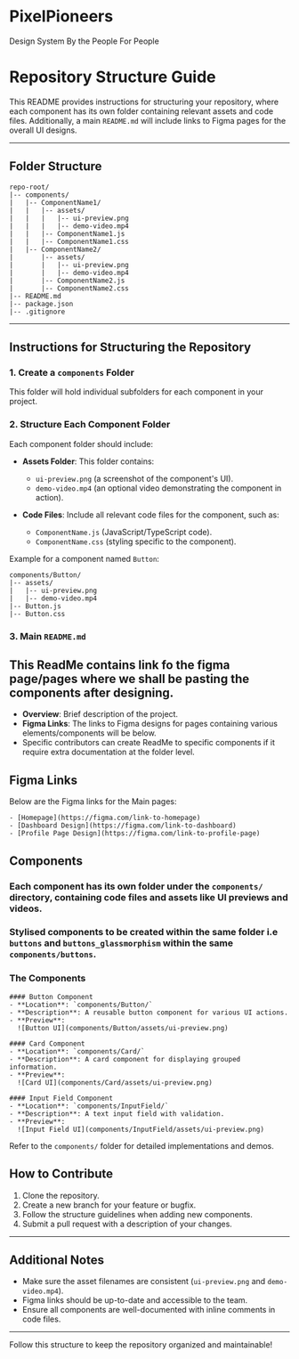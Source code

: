 # PixelPioneers
Design System By the People For People
# Repository Structure Guide

This README provides instructions for structuring your repository, where each component has its own folder containing relevant assets and code files. Additionally, a main `README.md` will include links to Figma pages for the overall UI designs.

---

## Folder Structure

```plaintext
repo-root/
|-- components/
|   |-- ComponentName1/
|   |   |-- assets/
|   |   |   |-- ui-preview.png
|   |   |   |-- demo-video.mp4
|   |   |-- ComponentName1.js
|   |   |-- ComponentName1.css
|   |-- ComponentName2/
|       |-- assets/
|       |   |-- ui-preview.png
|       |   |-- demo-video.mp4
|       |-- ComponentName2.js
|       |-- ComponentName2.css
|-- README.md
|-- package.json
|-- .gitignore
```

---

## Instructions for Structuring the Repository

### 1. **Create a `components` Folder**
This folder will hold individual subfolders for each component in your project.

### 2. **Structure Each Component Folder**
Each component folder should include:

- **Assets Folder**: This folder contains:
  - `ui-preview.png` (a screenshot of the component's UI).
  - `demo-video.mp4` (an optional video demonstrating the component in action).

- **Code Files**: Include all relevant code files for the component, such as:
  - `ComponentName.js` (JavaScript/TypeScript code).
  - `ComponentName.css` (styling specific to the component).

Example for a component named `Button`:

```plaintext
components/Button/
|-- assets/
|   |-- ui-preview.png
|   |-- demo-video.mp4
|-- Button.js
|-- Button.css
```

### 3. **Main `README.md`**
## This ReadMe contains link fo the figma page/pages where we shall be pasting the components after designing. 


- **Overview**: Brief description of the project.
- **Figma Links**: The links to Figma designs for pages containing various elements/components will be below.
- Specific contributors can create ReadMe to specific components if it require extra documentation at the folder level.

## Figma Links
Below are the Figma links for the Main pages:

```Will be listed here
- [Homepage](https://figma.com/link-to-homepage)
- [Dashboard Design](https://figma.com/link-to-dashboard)
- [Profile Page Design](https://figma.com/link-to-profile-page)
```

## Components
### Each component has its own folder under the `components/` directory, containing code files and assets like UI previews and videos.
### Stylised components to be created within the same folder i.e `buttons` and `buttons_glassmorphism` within the same `components/buttons`.

### The Components

```Examples of how every component will be listed is shown below.
#### Button Component
- **Location**: `components/Button/`
- **Description**: A reusable button component for various UI actions.
- **Preview**:
  ![Button UI](components/Button/assets/ui-preview.png)

#### Card Component
- **Location**: `components/Card/`
- **Description**: A card component for displaying grouped information.
- **Preview**:
  ![Card UI](components/Card/assets/ui-preview.png)

#### Input Field Component
- **Location**: `components/InputField/`
- **Description**: A text input field with validation.
- **Preview**:
  ![Input Field UI](components/InputField/assets/ui-preview.png)
```

Refer to the `components/` folder for detailed implementations and demos.

## How to Contribute
1. Clone the repository.
2. Create a new branch for your feature or bugfix.
3. Follow the structure guidelines when adding new components.
4. Submit a pull request with a description of your changes.


---

## Additional Notes
- Make sure the asset filenames are consistent (`ui-preview.png` and `demo-video.mp4`).
- Figma links should be up-to-date and accessible to the team.
- Ensure all components are well-documented with inline comments in code files.

---

Follow this structure to keep the repository organized and maintainable!
